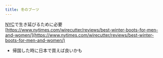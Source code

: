 ```yaml
---
title: 冬のブーツ
---
```


[NYC](NYC.md)で生き延びるために必要
[https://www.nytimes.com/wirecutter/reviews/best-winter-boots-for-men-and-women/](https://www.nytimes.com/wirecutter/reviews/best-winter-boots-for-men-and-women/)

* 帰国した時に日本で買えば良いかも
